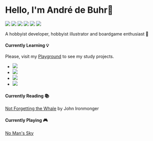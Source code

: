 # Hello, I'm André de Buhr👋
![](https://img.shields.io/badge/Code-Python-informational?style=flat-square&logo=python&logoColor=white&color=AFC9A2)
![](https://img.shields.io/badge/Code-Javascript-informational?style=flat-square&logo=javascript&logoColor=white&color=AFC9A2)
![](https://img.shields.io/badge/Tools-VsCode-informational?style=flat-square&logo=visualstudiocode&logoColor=white&color=AFC9A2)
![](https://img.shields.io/badge/Tools-Unity-informational?style=flat-square&logo=unity&logoColor=white&color=AFC9A2)
![](https://img.shields.io/badge/Tools-Blender-informational?style=flat-square&logo=blender&logoColor=white&color=AFC9A2)
![](https://img.shields.io/badge/Tools-Git-informational?style=flat-square&logo=git&logoColor=white&color=AFC9A2)

A hobbyist developer, hobbyist illustrator and boardgame enthusiast 🎲

#### Currently Learning 💡

Please, visit my [Playground](https://github.com/adebuhr/playground) to see my study projects.

* ![](https://img.shields.io/badge/Code-Go-informational?style=flat-square&logo=go&logoColor=white&color=AFC9A2)
* ![](https://img.shields.io/badge/Code-Quasar-informational?style=flat-square&logo=quasar&logoColor=white&color=AFC9A2)
* ![](https://img.shields.io/badge/Code-React_Native-informational?style=flat-square&logo=react&logoColor=white&color=AFC9A2)
* ![](https://img.shields.io/badge/Tool-Aseprite-informational?style=flat-square&logo=aseprite&logoColor=white&color=AFC9A2)

#### Currently Reading 📚

[Not Forgetting the Whale](https://www.goodreads.com/book/show/22919293-not-forgetting-the-whale) by John Ironmonger

#### Currently Playing 🎮

[No Man's Sky](https://www.grouvee.com/games/41117-no-mans-sky/)




<!--
**AndredeBuhr/AndredeBuhr** is a ✨ _special_ ✨ repository because its `README.md` (this file) appears on your GitHub profile.

Here are some ideas to get you started:

- 🔭 I’m currently working on ...
- 🌱 I’m currently learning ...
- 👯 I’m looking to collaborate on ...
- 🤔 I’m looking for help with ...
- 💬 Ask me about ...
- 📫 How to reach me: ...
- 😄 Pronouns: ...
- ⚡ Fun fact: ...
-->

